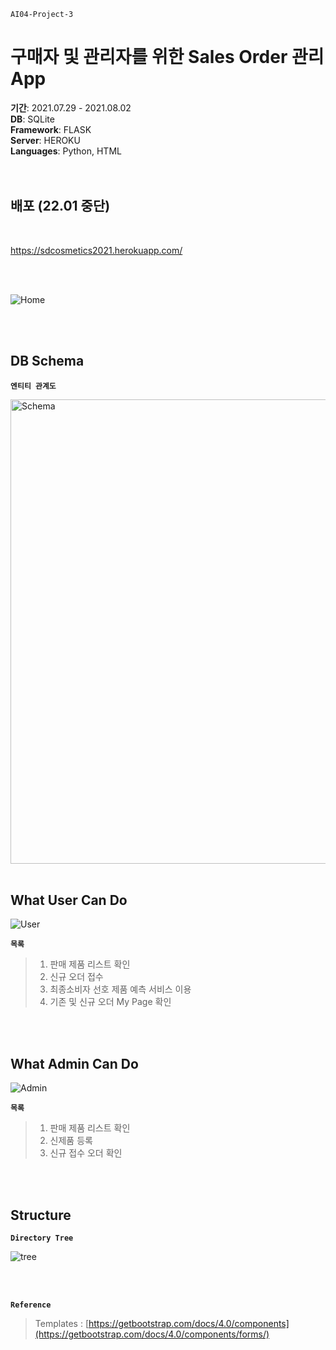 


    AI04-Project-3  
    
# 구매자 및 관리자를 위한 Sales Order 관리 App



**기간**: 2021.07.29 - 2021.08.02 <br>
**DB**: SQLite <br>
**Framework**: FLASK <br>
**Server**: HEROKU <br>
**Languages**: Python, HTML <br>
<br>
<br>


## 배포 (22.01 중단)
<br>

https://sdcosmetics2021.herokuapp.com/

<br>
<br>

![Home](https://user-images.githubusercontent.com/83524438/127944006-1c6a9b7f-bb8d-479a-9784-cc17301ead38.png)

    
<br>
<br>


## DB Schema
    
**`엔티티 관계도`**

<img width="743" alt="Schema" src="https://user-images.githubusercontent.com/83524438/127944046-05565065-fb4d-4367-8356-7cbf3d8de588.png">



<br>
<br>


## What User Can Do
    
![User](https://user-images.githubusercontent.com/83524438/127944062-4645125f-7149-47a9-b6ad-d32ea3e0dd8a.png)
    
**`목록`**
> 1. 판매 제품 리스트 확인
> 2. 신규 오더 접수 
> 3. 최종소비자 선호 제품 예측 서비스 이용
> 4. 기존 및 신규 오더 My Page 확인 

<br>
<br>

## What Admin Can Do

![Admin](https://user-images.githubusercontent.com/83524438/127943997-db094002-9f6c-450a-998b-1a8c8f011e93.png)

**`목록`**
> 1. 판매 제품 리스트 확인
> 2. 신제품 등록
> 3. 신규 접수 오더 확인

<br>
<br>
    

## Structure
    
**`Directory Tree`**

![tree](https://user-images.githubusercontent.com/83524438/127944023-65412eca-df3a-4793-ab10-ef03df239cda.png)


<br>
<br>


**`Reference`**

> Templates : [https://getbootstrap.com/docs/4.0/components](https://getbootstrap.com/docs/4.0/components/forms/)
